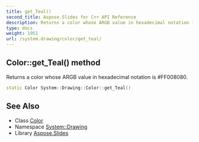 ```yaml
---
title: get_Teal()
second_title: Aspose.Slides for C++ API Reference
description: Returns a color whose ARGB value in hexadecimal notation is #FF008080.
type: docs
weight: 1951
url: /system.drawing/color/get_teal/
---
```

## Color::get_Teal() method


Returns a color whose ARGB value in hexadecimal notation is #FF008080.

```cpp
static Color System::Drawing::Color::get_Teal()
```

## See Also

* Class [Color](../)
* Namespace [System::Drawing](../../)
* Library [Aspose.Slides](../../../)